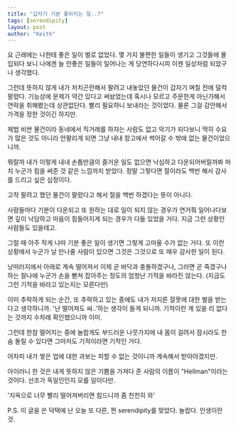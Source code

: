 ```yaml
---
title: "갑자기 기분 좋아지는 일..?"
tags: [serendipity]
layout: post
author: "Keith"
---
```


요 근래에는 나한테 좋은 일이 벌로 없었다. 몇 가지 불편한 일들이 생기고 그것들에 몰입되다 보니 나에겐 늘 안좋은 일들이 일어나는 게 당연하다시피 이젠 일상처럼 되었구나 생각했다.

그런데 뜻하지 않게 내가 처치곤란해서 팔려고 내놓았던 물건이 갑자기 며칠 전에 덜컥 팔렸다. 기능상에 문제가 약간 있다고 써놨었는데 혹시나 모르고 주문한게 아닌가해서 연락을 취해봤는데 상관없단다. 빨리 필요하니 보내라는 것이었다. 물론 그걸 감안해서 가격을 정한 것이긴 하지만.

제법 비싼 물건이라 동네에서 직거래를 하자는 사람도 없고 악기가 되다보니 딱히 수요가 많은 것도 아니라 안팔리게 되면 그냥 내내 창고에서 썩어갈 수 밖에 없는 물건이었으니까.

뭐랄까 내가 이렇게 내내 손톱만큼의 즐거운 일도 없으면 낙심하고 다운되어버릴까봐 마치 누군가 힘을 써준 것 같은 느낌까지 받았다. 정말 그렇다면 절이라도 백번 해서 감사를 드리고 싶은 심정이다. 

고작 팔려고 했던 물건이 팔렸다고 해서 절을 백번 하겠다는 뜻이 아니다. 

사람들마다 기분이 다운되고 또 원하는 대로 일이 되지 않는 경우가 연거풔 일어나다보면 깊이 낙담하고 마음이 힘들어지게 되는 경우가 다들 있었을 거다. 지금 그런 상황인 사람들도 있을테고.

그럴 때 아주 작게 나마 기분 좋은 일이 생기면 그렇게 고마울 수가 없는 거다. 또 이런 상황에서 누군가 날 만나줄 사람이 있으면 그것은 그것으로 또 매우 감사한 일이 된다.

낭떠러지에서 아래로 계속 떨어져서 이제 곧 바닥과 충돌하겠구나, 그러면 곧 죽겠구나 하는 찰나에 누군가 손을 뻗쳐 잡아주는 정도의 엄청난 기적을 바라진 않는다. (지금도 그런 기적을 바라고 있는지는 모른다만)

이미 추락하게 되는 순간, 또 추락하고 있는 중에도 내가 저지른 잘못에 대한 벌을 받는다고 생각하니까. '난 떨어져도 싸..'하는 생각이 들게 되니까. 기적이란 게 있을 리 없다는 것까지 수차례 확인했으니까 이미.

그런데 한참 떨어지는 중에 놀랍게도 부드러운 나뭇가지에 내 몸이 걸려서 잠시라도 한숨 돌릴 수 있다면 그마저도 기적이라면 기적인 거다. 

어차피 내가 쌓은 업에 대한 과보는 피할 수 없는 것이니까 계속해서 받아야겠지만.

아이러니 한 것은 내게 뜻하지 않은 기쁨을 가져다 준 사람의 이름이 "Hellman"이라는 것이다. 선조가 독일인인지 모를 일이다만. 

'지옥으로 너무 빨리 떨어져버리면 힘드니까 좀 천천히 와'

P.S. 이 글을 쓴 덕택에 난 오늘 또 다른, 찐 serendipity를 맞았다. 놀랍다. 인생이란 것.